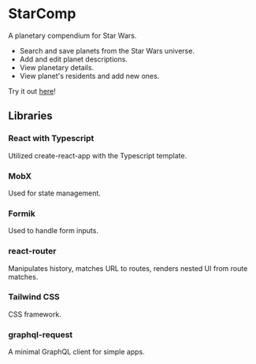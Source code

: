 # StarComp

A planetary compendium for Star Wars.
- Search and save planets from the Star Wars universe.
- Add and edit planet descriptions.
- View planetary details.
- View planet's residents and add new ones.

Try it out <a href="https://trev-sm.github.io/starcomp">here</a>!

## Libraries
### React with Typescript
Utilized create-react-app with the Typescript template.
### MobX 
Used for state management.
### Formik
Used to handle form inputs.
### react-router
Manipulates history, matches URL to routes, renders nested UI from route matches.
### Tailwind CSS
CSS framework.
### graphql-request
A minimal GraphQL client for simple apps.
